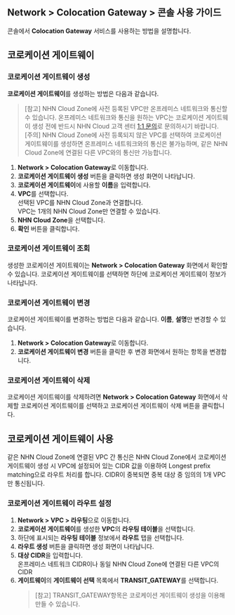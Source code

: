 ## Network > Colocation Gateway > 콘솔 사용 가이드

콘솔에서 **Colocation Gateway** 서비스를 사용하는 방법을 설명합니다.

## 코로케이션 게이트웨이

### 코로케이션 게이트웨이 생성

**코로케이션 게이트웨이**를 생성하는 방법은 다음과 같습니다.

> [참고] NHN Cloud Zone에 사전 등록된 VPC만 온프레미스 네트워크와 통신할 수 있습니다. 온프레미스 네트워크와 통신을 원하는 VPC는 코로케이션 게이트웨이 생성 전에 반드시 NHN Cloud 고객 센터 [1:1 문의](https://www.toast.com/kr/support/inquiry)로 문의하시기 바랍니다.<br>
> [주의] NHN Cloud Zone에 사전 등록되지 않은 VPC를 선택하여 코로케이션 게이트웨이를 생성하면 온프레미스 네트워크와의 통신은 불가능하며, 같은 NHN Cloud Zone에 연결된 다른 VPC와의 통신만 가능합니다.

1. **Network > Colocation Gateway**로 이동합니다.
2. **코로케이션 게이트웨이 생성** 버튼을 클릭하면 생성 화면이 나타납니다.
3. **코로케이션 게이트웨이**에 사용할 **이름**을 입력합니다.
4. **VPC**를 선택합니다.<br>
   선택된 VPC를 NHN Cloud Zone과 연결합니다.<br>
   VPC는 1개의 NHN Cloud Zone만 연결할 수 있습니다.
5. **NHN Cloud Zone**을 선택합니다.
6. **확인** 버튼을 클릭합니다.

### 코로케이션 게이트웨이 조회

생성한 코로케이션 게이트웨이는 **Network > Colocation Gateway** 화면에서 확인할 수 있습니다. 코로케이션 게이트웨이를 선택하면 하단에 코로케이션 게이트웨이 정보가 나타납니다.

### 코로케이션 게이트웨이 변경

코로케이션 게이트웨이를 변경하는 방법은 다음과 같습니다. **이름**, **설명**만 변경할 수 있습니다.

1. **Network > Colocation Gateway**로 이동합니다.
2. **코로케이션 게이트웨이 변경** 버튼을 클릭한 후 변경 화면에서 원하는 항목을 변경합니다.

### 코로케이션 게이트웨이 삭제

코로케이션 게이트웨이를 삭제하려면 **Network > Colocation Gateway** 화면에서 삭제할 코로케이션 게이트웨이를 선택하고 코로케이션 게이트웨이 삭제 버튼을 클릭합니다.

## 코로케이션 게이트웨이 사용

같은 NHN Cloud Zone에 연결된 VPC 간 통신은 NHN Cloud Zone에서 코로케이션 게이트웨이 생성 시 VPC에 설정되어 있는 CIDR 값을 이용하여 Longest prefix matching으로 라우트 처리를 합니다. CIDR이 중복되면 중복 대상 중 임의의 1개 VPC만 통신됩니다.

### 코로케이션 게이트웨이 라우트 설정

1. **Network > VPC > 라우팅**으로 이동합니다.
2. **코로케이션 게이트웨이**를 생성한 **VPC**의 **라우팅 테이블**을 선택합니다.
3. 하단에 표시되는 **라우팅 테이블** 정보에서 **라우트** 탭을 선택합니다.
4. **라우트 생성** 버튼을 클릭하면 생성 화면이 나타납니다.
5. **대상 CIDR**을 입력합니다.<br>
   온프레미스 네트워크 CIDR이나 동일 NHN Cloud Zone에 연결된 다른 VPC의 CIDR
6. **게이트웨이**의 **게이트웨이 선택** 목록에서 **TRANSIT_GATEWAY**를 선택합니다.<br>
   > [참고] TRANSIT_GATEWAY항목은 코로케이션 게이트웨이 생성을 이용해 만들 수 있습니다.
